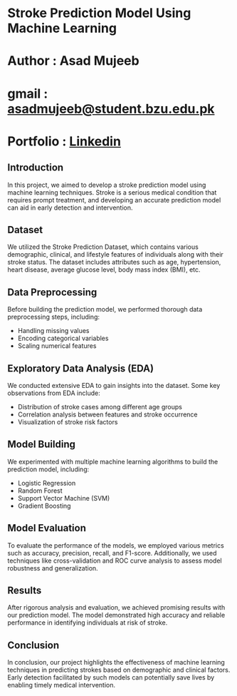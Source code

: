 # Stroke Prediction Model Using Machine Learning

# Author : Asad Mujeeb

# gmail : asadmujeeb@student.bzu.edu.pk

# Portfolio : [Linkedin]("https://www.linkedin.com/in/asadmujeeb")


## Introduction
In this project, we aimed to develop a stroke prediction model using machine learning techniques. Stroke is a serious medical condition that requires prompt treatment, and developing an accurate prediction model can aid in early detection and intervention.

## Dataset
We utilized the Stroke Prediction Dataset, which contains various demographic, clinical, and lifestyle features of individuals along with their stroke status. The dataset includes attributes such as age, hypertension, heart disease, average glucose level, body mass index (BMI), etc.

## Data Preprocessing
Before building the prediction model, we performed thorough data preprocessing steps, including:
- Handling missing values
- Encoding categorical variables
- Scaling numerical features

## Exploratory Data Analysis (EDA)
We conducted extensive EDA to gain insights into the dataset. Some key observations from EDA include:
- Distribution of stroke cases among different age groups
- Correlation analysis between features and stroke occurrence
- Visualization of stroke risk factors

## Model Building
We experimented with multiple machine learning algorithms to build the prediction model, including:
- Logistic Regression
- Random Forest
- Support Vector Machine (SVM)
- Gradient Boosting

## Model Evaluation
To evaluate the performance of the models, we employed various metrics such as accuracy, precision, recall, and F1-score. Additionally, we used techniques like cross-validation and ROC curve analysis to assess model robustness and generalization.

## Results
After rigorous analysis and evaluation, we achieved promising results with our prediction model. The model demonstrated high accuracy and reliable performance in identifying individuals at risk of stroke.

## Conclusion
In conclusion, our project highlights the effectiveness of machine learning techniques in predicting strokes based on demographic and clinical factors. Early detection facilitated by such models can potentially save lives by enabling timely medical intervention.
